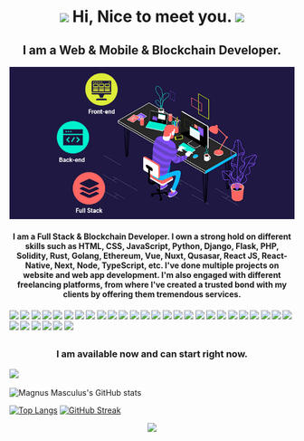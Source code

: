 <h1 align="center">
  <img src="https://media.giphy.com/media/hvRJCLFzcasrR4ia7z/giphy.gif" width="28">
  Hi, Nice to meet you.
  <img src="https://media.giphy.com/media/hvRJCLFzcasrR4ia7z/giphy.gif" width="28">
</h1>
<h2 align="center">I am a Web & Mobile & Blockchain Developer.</h2>

<p align="center">
  <img src="https://github.com/icedev528/icedev528/blob/main/Logo.gif" />
</p>

<h4 align="center">I am a Full Stack & Blockchain Developer. I own a strong hold on different skills such as HTML, CSS, JavaScript, Python, Django, Flask, PHP, Solidity, Rust, Golang, Ethereum, Vue, Nuxt, Qusasar, React JS, React-Native, Next, Node, TypeScript, etc. I've done multiple projects on website and web app development. I'm also engaged with different freelancing platforms, from where I've created a trusted bond with my clients by offering them tremendous services.</h4>

#### ![](https://img.shields.io/badge/Django-blue) ![](https://img.shields.io/badge/Python-blue) ![](https://img.shields.io/badge/Selenium-blue) ![](https://img.shields.io/badge/BeautifulSoup-blue) ![](https://img.shields.io/badge/Pandas-blue) ![](https://img.shields.io/badge/Numpy-blue) ![](https://img.shields.io/badge/Flask-blue) ![](https://img.shields.io/badge/Vue-blue) ![](https://img.shields.io/badge/Nuxt-blue) ![](https://img.shields.io/badge/React-blue) ![](https://img.shields.io/badge/Typescript-blue) ![](https://img.shields.io/badge/Next-blue) ![](https://img.shields.io/badge/Node-blue) ![](https://img.shields.io/badge/Database-blue) ![](https://img.shields.io/badge/Tailwind-blue) ![](https://img.shields.io/badge/AWS-blue) ![](https://img.shields.io/badge/Web3.js-blue) ![](https://img.shields.io/badge/Ethers.js-blue) ![](https://img.shields.io/badge/Blockchain-blue) ![](https://img.shields.io/badge/Ethereum-blue) ![](https://img.shields.io/badge/Solidity-blue) ![](https://img.shields.io/badge/Solana-blue) ![](https://img.shields.io/badge/Tezos-blue) ![](https://img.shields.io/badge/Angular-blue) ![](https://img.shields.io/badge/Web3-blue) ![](https://img.shields.io/badge/Smart%Contract-blue) ![](https://img.shields.io/badge/Golang-blue) ![](https://img.shields.io/badge/Rust-blue) ![](https://img.shields.io/badge/PostgreSQL-blue) ![](https://img.shields.io/badge/AWS-blue) ![](https://img.shields.io/badge/PHP-blue) ![](https://img.shields.io/badge/Laravel-blue)

##

<h3 align="center">I am available now and can start right now.</h3>

<img src="https://activity-graph.herokuapp.com/graph?username=masculus&bg_color=000000&color=00ffff&line=00ffff&point=ffffff&area=true&hide_border=true"/>
<br/>


![Magnus Masculus's GitHub stats](https://github-readme-stats.vercel.app/api?username=masculus&theme=radical&hide_border=true&show_icons=true)

[![Top Langs](https://github-readme-stats.vercel.app/api/top-langs?username=masculus&hide=PHP,html,c&theme=radical&hide_border=true)](https://github.com/anuraghazra/github-readme-stats)
[![GitHub Streak](http://github-readme-streak-stats.herokuapp.com?user=masculus&theme=radical&hide_border=true)](https://git.io/streak-stats)

<p align="center" style="margin-bottom: 10px;">
    <img src="https://github-profile-trophy.vercel.app/?username=masculus&column=7&theme=onedark"/>
</p>

